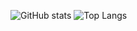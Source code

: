![GitHub stats](https://github-readme-stats.vercel.app/api?username=cmalagacode&show_icons=true&theme=tokyonight)
![Top Langs](https://github-readme-stats.vercel.app/api/top-langs/?username=cmalagacode&stats_format=bytes&theme=tokyonight)

